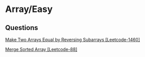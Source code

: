
# Array/Easy




## Questions

[Make Two Arrays Equal by Reversing Subarrays [Leetcode-1460]](https://github.com/moinhameed27/Ultimate-DSA/blob/main/Array/Easy/Make%20Two%20Arrays%20Equal%20by%20Reversing%20Subarrays.cpp)

[Merge Sorted Array
[Leetcode-88]](https://github.com/moinhameed27/Ultimate-DSA/blob/main/Array/Easy/Merge%20Sorted%20Array.cpp)

